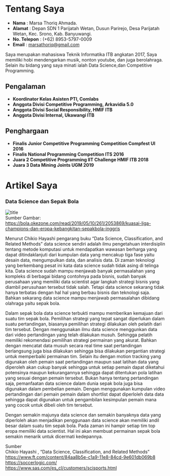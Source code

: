# Tentang Saya

- **Nama** : Marsa Thoriq Ahmada.
- **Alamat** : Depan SDN 1 Parijatah Wetan, Dusun Parirejo, Desa Parijatah Wetan, Kec. Srono, Kab. Banyuwangi.
- **No. Telepon** : (+62) 8953-5797-0009
- **Email** : marsathoriq@gmail.com

Saya merupakan mahasiswa Teknik Informatika ITB angkatan 2017, Saya memiliki hobi mendengarkan musik, nonton youtube, dan juga berolahraga. Selain itu bidang yang saya minati ialah Data Science,dan Competitive Programming. 

## Pengalaman
* **Koordinator Kelas Asisten PTI, Comlabs** 
* **Anggota Divisi Competitive Programming, Arkavidia 5.0**
* **Anggota Divisi Social Responsibility, HMIF ITB**
* **Anggota Divisi Internal, Ukawangi ITB**

## Penghargaan
* **Finalis Junior Competitive Programming Competition Compfest UI 2016**
* **Finalis National Programming Competition ITS 2016**
* **Juara 2 Competitive Programming IIT Challenge HMIF ITB 2018** 
* **Juara 3 Data Mining Joints UGM 2019**

# Artikel Saya

### Data Science dan Sepak Bola


![title](https://img.okezone.com/content/2019/05/10/261/2053869/kuasai-liga-champions-dan-eropa-kebangkitan-sepakbola-inggris-iCKtLeRrtd.JPG)<br />
Sumber Gambar: https://bola.okezone.com/read/2019/05/10/261/2053869/kuasai-liga-champions-dan-eropa-kebangkitan-sepakbola-inggris

<p>   Menurut Chikio Hayashi pengarang buku “Data Science, Classification, and Related Methods” data science sendiri adalah ilmu pengetahuan interdisiplin tentang metode komputasi untuk mendapatkan wawasan berharga yang dapat ditindaklanjuti dari kumpulan data yang mencakup tiga fase yaitu desain data, mengumpulkan data, dan analisis data. Di zaman teknologi yang berkembang pesat ini kata data science sudah tidak asing di telinga kita. Data science sudah mampu menjawab banyak permasalahan yang kompleks di berbagai bidang contohnya pada bisnis, sudah banyak perusahaan yang memiliki data scientist agar langkah strategi bisnis yang diambil perusuhaan tersebut tidak salah. Tetapi data science sekarang tidak hanya terbatas dengan hal hal yang berbau bisnis dan teknologi saja. Bahkan sekarang data science mampu menjawab permasalahan dibidang olahraga yaitu sepak bola. </p>

<p>   Dalam sepak bola data science terbukti mampu memberikan kemajuan dari suatu tim sepak bola. Pemilihan strategi yang tepat sangat diperlukan dalam suatu pertandingan, biasanya pemilihan strategi dilakukan oleh pelatih dari tim tersebut. Dengan menggunakan ilmu data science menggunkan data dari video pertandingan yang telah dilakukan musuh. Sehingga pelatih memiliki rekomendasi pemilihan strategi permainan yang akurat. Bahkan dengan mencatat data musuh secara real time saat pertandingan berlangsung juga bisa dilakukan sehingga bisa dilakukan pergantian strategi untuk memperbaiki permainan tim. Selain itu dengan motion tracking yang digunakan oleh pemain saat pertandingan maupun saat latihan data yang diperoleh akan cukup banyak sehingga untuk setiap pemain dapat diketahui potensinya maupun kekurangannya sehingga dapat ditentukan pola latihan yang sesuai dengan pemain tersebut. Bukan hanya tentang pertandingan saja, pemanfaatan data science dalam dunia sepak bola juga bisa digunakan dalam pembelian pemain. Dengan menggunakan kumpulan video pertandingan dari pemain pemain dalam shortlist  dapat diperloleh data data sehingga dapat digunakan untuk pengambilan kesimpulan pemain mana yang cocok untuk dibeli oleh tim tersebut.</p>

<p>   Dengan semakin majunya  data science dan semakin banyaknya data yang diperloleh akan menjadikan penggunaan data science akan memiliki andil besar dalam suatu tim sepak bola. Pada zaman ini hampir setiap tim top eropa memiliki data scientist. Hal ini akan membuat permainan sepak bola semakin menarik untuk dicermati kedepannya. </p>

Sumber<br />
Chikio Hayashi , “Data Science, Classification, and Related Methods”<br />
https://www.ft.com/content/84aa8b5e-c1a9-11e8-84cd-9e601db069b8<br />
https://soccerlogic.com/<br />
https://www.sas.com/es_cl/customers/scisports.html
